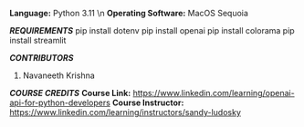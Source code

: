 **Language:** Python 3.11 \n
**Operating Software:** MacOS Sequoia 

_**REQUIREMENTS**_
pip install dotenv
pip install openai
pip install colorama
pip install streamlit


_**CONTRIBUTORS**_
1. Navaneeth Krishna



_**COURSE CREDITS**_
**Course Link:** https://www.linkedin.com/learning/openai-api-for-python-developers
**Course Instructor:** https://www.linkedin.com/learning/instructors/sandy-ludosky
